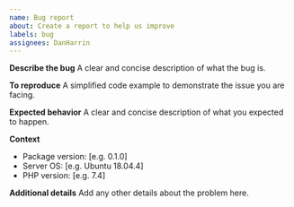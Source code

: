 ```yaml
---
name: Bug report
about: Create a report to help us improve
labels: bug
assignees: DanHarrin
---
```


**Describe the bug**
A clear and concise description of what the bug is.

**To reproduce**
A simplified code example to demonstrate the issue you are facing.

**Expected behavior**
A clear and concise description of what you expected to happen.

**Context**
- Package version: [e.g. 0.1.0]
- Server OS: [e.g. Ubuntu 18.04.4]
- PHP version: [e.g. 7.4]

**Additional details**
Add any other details about the problem here.
